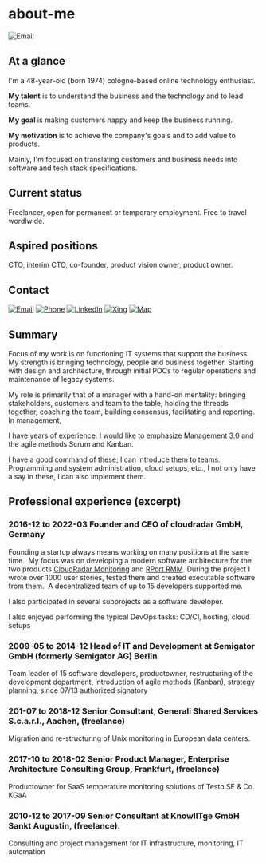 # about-me
![Email](https://img.shields.io/badge/status-OPEN_TO_WORK-brightgreen)

## At a glance

I'm a 48-year-old (born 1974) cologne-based online technology enthusiast.

**My talent** is to understand the business and the technology and to lead teams.

**My goal** is making customers happy and keep the business running.

**My motivation** is to achieve the company's goals and to add value to products.

Mainly, I'm focused on translating customers and business needs into software and tech stack specifications.


## Current status

Freelancer, open for permanent or temporary employment. Free to travel wordlwide.

## Aspired positions

CTO, interim CTO, co-founder, product vision owner, product owner.

## Contact
[![Email](https://img.shields.io/badge/Email-write_me-orange?logo=Minutemailer)](mailto:tk@system42.io) 
[![Phone](https://img.shields.io/badge/iPhone-call_me-yellow?logo=apple)](tel:+49-175-6598509) 
[![LinkedIn](https://img.shields.io/badge/LinkedIn-visit_me-blue?logo=linkedin)](https://www.linkedin.com/in/thorsten-kramm-92306b128/) 
[![Xing](https://img.shields.io/badge/Xing-visit_me-green?logo=xing)](https://www.xing.com/profile/Thorsten_Kramm2)
[![Map](https://img.shields.io/badge/Location-come_by-red?logo=Google%20Maps)](https://goo.gl/maps/pRCXN4auMScoFNRE7)

## Summary

Focus of my work is on functioning IT systems that support the business.
My strength is bringing technology, people and business together.
Starting with design and architecture, through initial POCs to regular operations and maintenance of legacy systems.

My role is primarily that of a manager with a hand-on mentality: bringing stakeholders, customers and team to the table, holding the threads together, coaching the team, building consensus, facilitating and reporting. In management, 

I have years of experience. I would like to emphasize Management 3.0 and the agile methods Scrum and Kanban.


I have a good command of these; I can introduce them to teams.
Programming and system administration, cloud setups, etc., I not only have a say in these, I can also implement them.

## Professional experience (excerpt)

### 2016-12 to 2022-03 Founder and CEO of cloudradar GmbH, Germany

Founding a startup always means working on many positions at the same time. 
My focus was on developing a modern software architecture for the two products [CloudRadar Monitoring](https://www.cloudradar.io) and [RPort RMM](https://rport.io).
During the project I wrote over 1000 user stories, tested them and created executable software from them. 
A decentralized team of up to 15 developers supported me. 

I also participated in several subprojects as a software developer. 

I also enjoyed performing the typical DevOps tasks: CD/CI, hosting, cloud setups



### 2009-05 to 2014-12 Head of IT and Development at Semigator GmbH (formerly Semigator AG) Berlin

Team leader of 15 software developers, productowner, restructuring of the development department, introduction of agile methods (Kanban), strategy planning, since 07/13 authorized signatory

### 201-07 to 2018-12 Senior Consultant, Generali Shared Services S.c.a.r.l., Aachen, (freelance)

Migration and re-structuring of Unix monitoring in European data centers.

### 2017-10 to 2018-02 Senior Product Manager, Enterprise Architecture Consulting Group, Frankfurt,  (freelance)

Productowner for SaaS temperature monitoring solutions of Testo SE & Co. KGaA

### 2010-12 to 2017-09 Senior Consultant at KnowlITge GmbH Sankt Augustin, (freelance).

Consulting and project management for IT infrastructure, monitoring, IT automation
